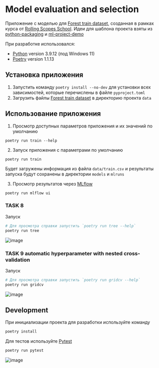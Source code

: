 # Model evaluation and selection

Приложение с моделью
для [Forest train dataset](https://www.kaggle.com/competitions/forest-cover-type-prediction/overview), созданная в
рамках курса от [Rolling Scopes School](https://github.com/rolling-scopes-school). Идеи для шаблона проекта взяты
из [python-packaging](https://blog.ionelmc.ro/2014/05/25/python-packaging/#the-structure)
и [ml-project-demo](https://github.com/rolling-scopes-school/ml-project-demo)

При разработке использовался:

- [Python](https://www.python.org/downloads/release/python-3912/) version 3.9.12 (под Windows 11)
- [Poetry](https://python-poetry.org/) version 1.1.13

## Установка приложения

1. Запустить команду ```poetry install --no-dev``` для установки всех зависимостей, которые перечислены в
   файле `pyproject.toml`
2. Загрузить файлы [Forest train dataset](https://www.kaggle.com/competitions/forest-cover-type-prediction/data) в
   директорию проекта `data`

## Использование приложения

1. Просмотр доступных параметров приложения и их значений по умолчанию

```
poetry run train --help
```

2. Запуск приложения с параметрами по умолчанию

```
poetry run train
```

Будет загружены информация из файла `data/train.csv` и результаты запуска будут сохранены в директории `models` и `mlruns`

3. Просмотр результатов через [MLflow](https://www.mlflow.org)

```
poetry run mlflow ui
```

### TASK 8

Запуск

```bash
# Для просмотра справки запустить `poetry run tree --help`
poetry run tree
```

![image](https://user-images.githubusercontent.com/874234/167255789-f340808f-c69d-4269-b64b-ee2ca0d2c1a4.png)


### TASK 9 automatic hyperparameter with nested cross-validation

Запуск

```bash
# Для просмотра справки запустить `poetry run gridcv --help`
poetry run gridcv
```

![image](https://user-images.githubusercontent.com/874234/167406329-3df36202-07c4-4ef5-a8a3-09a558ad3550.png)

## Development

При инициализации проекта для разработки используйте команду

```bash
poetry install
```

Для тестов используйте [Pytest](https://docs.pytest.org)

```bash
poetry run pytest
```

![image](https://user-images.githubusercontent.com/874234/167427976-b52a6ea2-26bf-44e3-9773-65d1313a509e.png)

